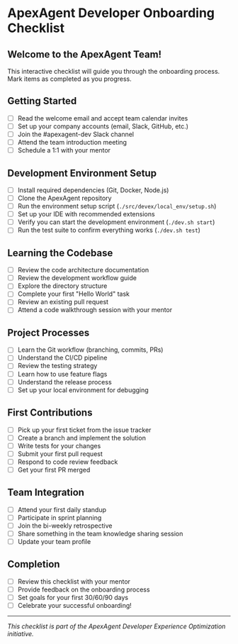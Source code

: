 # ApexAgent Developer Onboarding Checklist

## Welcome to the ApexAgent Team!

This interactive checklist will guide you through the onboarding process. Mark items as completed as you progress.

## Getting Started

- [ ] Read the welcome email and accept team calendar invites
- [ ] Set up your company accounts (email, Slack, GitHub, etc.)
- [ ] Join the #apexagent-dev Slack channel
- [ ] Attend the team introduction meeting
- [ ] Schedule a 1:1 with your mentor

## Development Environment Setup

- [ ] Install required dependencies (Git, Docker, Node.js)
- [ ] Clone the ApexAgent repository
- [ ] Run the environment setup script (`./src/devex/local_env/setup.sh`)
- [ ] Set up your IDE with recommended extensions
- [ ] Verify you can start the development environment (`./dev.sh start`)
- [ ] Run the test suite to confirm everything works (`./dev.sh test`)

## Learning the Codebase

- [ ] Review the code architecture documentation
- [ ] Review the development workflow guide
- [ ] Explore the directory structure
- [ ] Complete your first "Hello World" task
- [ ] Review an existing pull request
- [ ] Attend a code walkthrough session with your mentor

## Project Processes

- [ ] Learn the Git workflow (branching, commits, PRs)
- [ ] Understand the CI/CD pipeline
- [ ] Review the testing strategy
- [ ] Learn how to use feature flags
- [ ] Understand the release process
- [ ] Set up your local environment for debugging

## First Contributions

- [ ] Pick up your first ticket from the issue tracker
- [ ] Create a branch and implement the solution
- [ ] Write tests for your changes
- [ ] Submit your first pull request
- [ ] Respond to code review feedback
- [ ] Get your first PR merged

## Team Integration

- [ ] Attend your first daily standup
- [ ] Participate in sprint planning
- [ ] Join the bi-weekly retrospective
- [ ] Share something in the team knowledge sharing session
- [ ] Update your team profile

## Completion

- [ ] Review this checklist with your mentor
- [ ] Provide feedback on the onboarding process
- [ ] Set goals for your first 30/60/90 days
- [ ] Celebrate your successful onboarding!

---

*This checklist is part of the ApexAgent Developer Experience Optimization initiative.*
